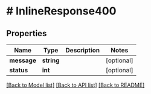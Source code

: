 # # InlineResponse400

## Properties

Name | Type | Description | Notes
------------ | ------------- | ------------- | -------------
**message** | **string** |  | [optional] 
**status** | **int** |  | [optional] 

[[Back to Model list]](../../README.md#documentation-for-models) [[Back to API list]](../../README.md#documentation-for-api-endpoints) [[Back to README]](../../README.md)


